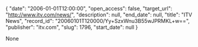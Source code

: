 {
  "date": "2006-01-01T12:00:00", 
  "open_access": false, 
  "target_url": "http://www.itv.com/news/", 
  "description": null, 
  "end_date": null, 
  "title": "ITV News", 
  "record_id": "20060101T120000/Yy+SzxWnu3B55wJPRMKL+w==", 
  "publisher": "itv.com", 
  "slug": 1796, 
  "start_date": null
}

None